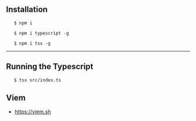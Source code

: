 
## Installation

```
   $ npm i

   $ npm i typescript -g

   $ npm i tsx -g
```

---

## Running the Typescript


```
   $ tsx src/index.ts 
```



## Viem

- https://viem.sh
